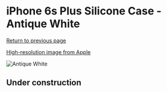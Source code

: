 # iPhone 6s Plus Silicone Case - Antique White

[Return to previous page](/iphone_6)

[High-resolution image from Apple](https://store.storeimages.cdn-apple.com/8756/as-images.apple.com/is/MLD22?wid=4500&hei=4500&fmt=png)

<div style="width: 512px"><img src="/almost_uncompressed/MLD22.webp" alt="Antique White"></div>

## Under construction
